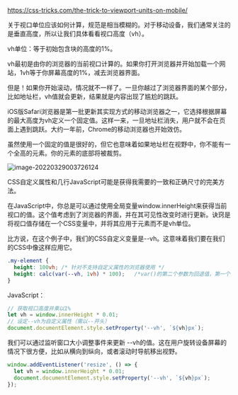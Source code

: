 <https://css-tricks.com/the-trick-to-viewport-units-on-mobile/>

关于视口单位应该如何计算，规范是相当模糊的。对于移动设备，我们通常关注的是垂直高度，所以让我们具体看看视口高度（vh）。

vh单位：等于初始包含块的高度的1%。

vh最初是由你的浏览器的当前视口计算的。如果你打开浏览器并开始加载一个网站，1vh等于你屏幕高度的1%，减去浏览器界面。

但是！如果你开始滚动，情况就不一样了。一旦你越过了浏览器界面的某个部分，比如地址栏，vh值就会更新，结果就是内容出现了尴尬的跳跃。

iOS版Safari浏览器是第一批更新其实现方式的移动浏览器之一，它选择根据屏幕的最大高度为vh定义一个固定值。这样一来，一旦地址栏消失，用户就不会在页面上遇到跳跃。大约一年前，Chrome的移动浏览器也开始效仿。

虽然使用一个固定的值是很好的，但它也意味着如果地址栏在视野中，你不能有一个全高的元素。你的元素的底部将被裁剪。

![image-20220329003726124](http://picgo.chanwe.top/202204121729369.png)

CSS自定义属性和几行JavaScript可能是获得我需要的一致和正确尺寸的完美方法。

在JavaScript中，你总是可以通过使用全局变量window.innerHeight来获得当前视口的值。这个值考虑到了浏览器的界面，并在其可见性改变时进行更新。诀窍是将视口值存储在一个CSS变量中，并将其应用于元素而不是vh单位。

比方说，在这个例子中，我们的CSS自定义变量是--vh。这意味着我们要在我们的CSS中像这样应用它。

```css
.my-element {
  height: 100vh; /* 针对不支持自定义属性的浏览器使用 */
  height: calc(var(--vh, 1vh) * 100);	/*var()的第二个参数为回退值，第一个参数无效时使用*/
}
```

JavaScript：

```javascript
// 获取视口高度并乘以1%
let vh = window.innerHeight * 0.01;
// 设定--vh为自定义属性（需以--开头）
document.documentElement.style.setProperty('--vh', `${vh}px`);
```

我们可以通过监听窗口大小调整事件来更新 --vh的值。这在用户旋转设备屏幕的情况下很方便，比如从横向到纵向，或者滚动时导航移出视野。

```javascript
window.addEventListener('resize', () => {
  let vh = window.innerHeight * 0.01;
  document.documentElement.style.setProperty('--vh', `${vh}px`);
});
```